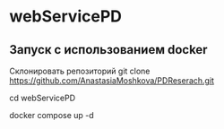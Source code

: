 # webServicePD
## Запуск c использованием docker
Склонировать репозиторий git clone https://github.com/AnastasiaMoshkova/PDReserach.git

cd webServicePD

docker compose up -d
